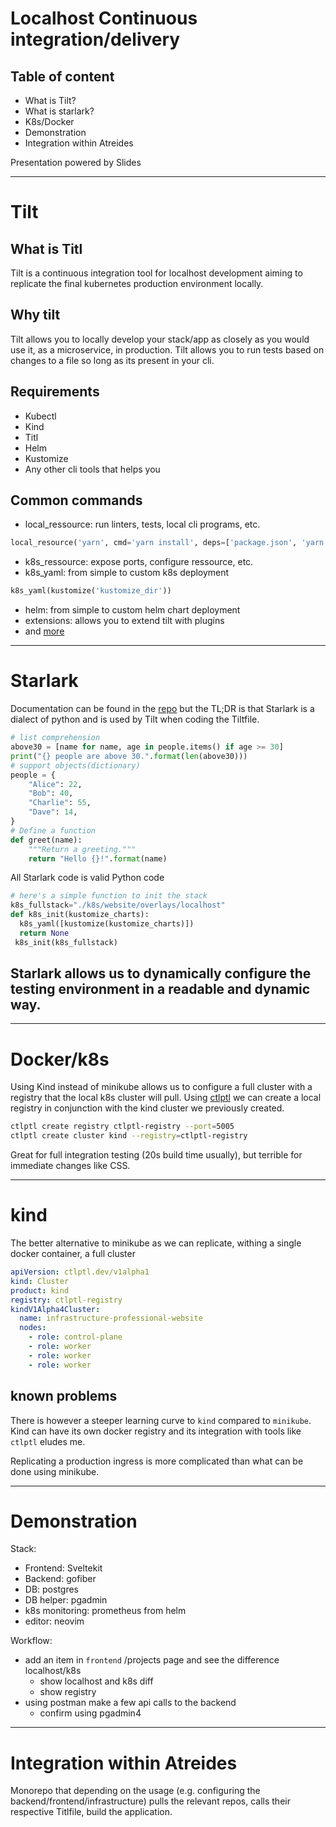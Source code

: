 # Localhost Continuous integration/delivery

## Table of content

- What is Tilt?
- What is starlark?
- K8s/Docker
- Demonstration
- Integration within Atreides

Presentation powered by Slides

---

# Tilt

## What is Titl

Tilt is a continuous integration tool for localhost development aiming to replicate the final kubernetes production environment locally.

## Why tilt

Tilt allows you to locally develop your stack/app as closely as you would use it, as a microservice, in production. Tilt allows you to run tests based on changes to a file so long as its present in your cli.

## Requirements

- Kubectl
- Kind
- Titl
- Helm
- Kustomize
- Any other cli tools that helps you

## Common commands

- local_ressource: run linters, tests, local cli programs, etc.

```python
local_resource('yarn', cmd='yarn install', deps=['package.json', 'yarn.lock'])
```

- k8s_ressource: expose ports, configure ressource, etc.
- k8s_yaml: from simple to custom k8s deployment

```python
k8s_yaml(kustomize('kustomize_dir'))
```

- helm: from simple to custom helm chart deployment
- extensions: allows you to extend tilt with plugins
- and [more](https://docs.tilt.dev/api.html)

---

# Starlark

Documentation can be found in the [repo](https://github.com/bazelbuild/starlark) but the TL;DR is that Starlark is a dialect of python and is used by Tilt when coding the Tiltfile.

```python
# list comprehension
above30 = [name for name, age in people.items() if age >= 30]
print("{} people are above 30.".format(len(above30)))
# support objects(dictionary)
people = {
    "Alice": 22,
    "Bob": 40,
    "Charlie": 55,
    "Dave": 14,
}
# Define a function
def greet(name):
    """Return a greeting."""
    return "Hello {}!".format(name)
```

All Starlark code is valid Python code

```python
# here's a simple function to init the stack
k8s_fullstack="./k8s/website/overlays/localhost"
def k8s_init(kustomize_charts):
  k8s_yaml([kustomize(kustomize_charts)])
  return None
 k8s_init(k8s_fullstack)
```

## Starlark allows us to dynamically configure the testing environment in a readable and dynamic way.

---

# Docker/k8s

Using Kind instead of minikube allows us to configure a full cluster with a registry that the local k8s cluster will pull.
Using [ctlptl](https://github.com/tilt-dev/ctlptl) we can create a local registry in conjunction with the kind cluster we previously created.

```bash
ctlptl create registry ctlptl-registry --port=5005
ctlptl create cluster kind --registry=ctlptl-registry
```

Great for full integration testing (20s build time usually), but terrible for immediate changes like CSS.

---

# kind

The better alternative to minikube as we can replicate, withing a single docker container, a full cluster

```YAML
apiVersion: ctlptl.dev/v1alpha1
kind: Cluster
product: kind
registry: ctlptl-registry
kindV1Alpha4Cluster:
  name: infrastructure-professional-website
  nodes:
    - role: control-plane
    - role: worker
    - role: worker
    - role: worker
```

## known problems

There is however a steeper learning curve to `kind` compared to `minikube`. Kind can have its own docker registry and its integration with tools like `ctlptl` eludes me.

Replicating a production ingress is more complicated than what can be done using minikube.

---

# Demonstration

Stack:

- Frontend: Sveltekit
- Backend: gofiber
- DB: postgres
- DB helper: pgadmin
- k8s monitoring: prometheus from helm
- editor: neovim

Workflow:

- add an item in `frontend` /projects page and see the difference localhost/k8s
  - show localhost and k8s diff
  - show registry
- using postman make a few api calls to the backend
  - confirm using pgadmin4

---

# Integration within Atreides

Monorepo that depending on the usage (e.g. configuring the backend/frontend/infrastructure) pulls the relevant repos, calls their respective Titlfile, build the application.
